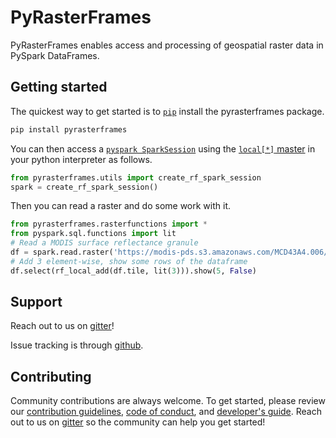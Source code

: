 # PyRasterFrames

PyRasterFrames enables access and processing of geospatial raster data in PySpark DataFrames.

## Getting started

The quickest way to get started is to [`pip`](https://pip.pypa.io/en/stable/installing/) install the pyrasterframes package.

```bash
pip install pyrasterframes
```

You can then access a [`pyspark SparkSession`](https://spark.apache.org/docs/latest/api/python/pyspark.sql.html#pyspark.sql.SparkSession) using the [`local[*]` master](https://spark.apache.org/docs/latest/submitting-applications.html#master-urls) in your python interpreter as follows.

```python
from pyrasterframes.utils import create_rf_spark_session
spark = create_rf_spark_session()
```

Then you can read a raster and do some work with it.

```python
from pyrasterframes.rasterfunctions import *
from pyspark.sql.functions import lit
# Read a MODIS surface reflectance granule
df = spark.read.raster('https://modis-pds.s3.amazonaws.com/MCD43A4.006/11/08/2019059/MCD43A4.A2019059.h11v08.006.2019072203257_B02.TIF')
# Add 3 element-wise, show some rows of the dataframe
df.select(rf_local_add(df.tile, lit(3))).show(5, False)
```

## Support

Reach out to us on [gitter][gitter]!

Issue tracking is through [github](https://github.com/locationtech/rasterframes/issues). 

## Contributing

Community contributions are always welcome. To get started, please review our [contribution guidelines](https://github.com/locationtech/rasterframes/blob/develop/CONTRIBUTING.md), [code of conduct](https://github.com/locationtech/rasterframes/blob/develop/CODE_OF_CONDUCT.md), and [developer's guide](../../../README.md).  Reach out to us on [gitter][gitter] so the community can help you get started!



[gitter]: https://gitter.im/locationtech/rasterframes
